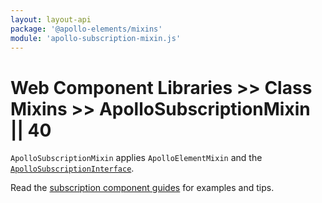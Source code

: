```yaml
---
layout: layout-api
package: '@apollo-elements/mixins'
module: 'apollo-subscription-mixin.js'
---
```

# Web Component Libraries >> Class Mixins >> ApolloSubscriptionMixin || 40

`ApolloSubscriptionMixin` applies `ApolloElementMixin` and the [`ApolloSubscriptionInterface`](/api/interfaces/subscription/).

Read the [subscription component guides](../../../../guides/usage/subscriptions/) for examples and tips.
